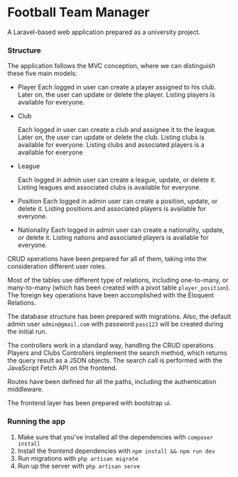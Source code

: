 # Football Team Manager

A Laravel-based web application prepared as a university project.

### Structure

The application follows the MVC conception, where we can distinguish these five main models:

- Player
  Each logged in user can create a player assigned to his club. Later on, the user can update or delete the player. Listing players is available for everyone.

- Club

  Each logged in user can create a club and assignee it to the league. Later on, the user can update or delete the club. Listing clubs is available for everyone. Listing clubs and associated players is a available for everyone

- League

  Each logged in admin user can create a league, update, or delete it. Listing leagues and associated clubs is available for everyone.

- Position
  Each logged in admin user can create a position, update, or delete it. Listing positions and associated players is available for everyone.

- Nationality
  Each logged in admin user can create a nationality, update, or delete it. Listing nations and associated players is available for everyone.

CRUD operations have been prepared for all of them, taking into the consideration different user roles.

Most of the tables use different type of relations, including one-to-many, or many-to-many (which has been created with a pivot table `player_position`). The foreign key operations have been accomplished with the Eloquent Relations. 

The database structure has been prepared with migrations. Also, the default admin user `admin@gmail.com` with password `pass123` will be created during the initial run. 

The controllers work in a standard way, handling the CRUD operations. Players and Clubs Controllers implement the search method, which returns the query result as a JSON objects. The search call is performed with the JavaScript Fetch API on the frontend.

Routes have been defined for all the paths, including the authentication middleware.

The frontend layer has been prepared with bootstrap ui.

### Running the app

1. Make sure that you've installed all the dependencies with `composer install`
2. Install the frontend dependencies with `npm install && npm run dev`
3. Run migrations with `php artisan migrate`
4. Run up the server with `php artisan serve`

